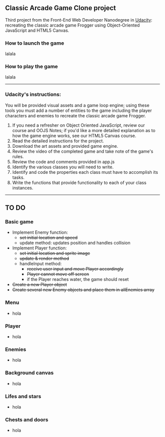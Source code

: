 ## Classic Arcade Game Clone project

Third project from the Front-End Web Developer Nanodegree in <a href="https://www.udacity.com" target="_blank">Udacity</a>:
<br> recreating the classic arcade game Frogger using Object-Oriented JavaScript and HTML5 Canvas. 

### How to launch the game

lalala

### How to play the game

lalala

----------------------

### Udacity's instructions:

You will be provided visual assets and a game loop engine; using these tools you must add a number of entities to the game including the player characters and enemies to recreate the classic arcade game Frogger.

1. If you need a refresher on Object Oriented JavaScript, review our course and OOJS Notes; if you'd like a more detailed explanation as to how the game engine works, see our HTML5 Canvas course.
2. Read the detailed instructions for the project.
3. Download the art assets and provided game engine.
4. Review the video of the completed game and take note of the game's rules.
5. Review the code and comments provided in app.js
6. Identify the various classes you will need to write.
7. Identify and code the properties each class must have to accomplish its tasks.
8. Write the functions that provide functionality to each of your class instances.

----------------------------

## TO DO

### Basic game 
- Implement Enemy function: 
  - ~~set initial location and speed~~
  - update method: updates position and handles collision
- Implement Player function: 
  - ~~set initial location and sprite image~~
  - ~~update & render method~~
  - handleInput method: 
    - ~~receive user input and move Player accordingly~~
    - ~~Player cannot move off screen~~
    - if the Player reaches water, the game should reset
- ~~Create a new Player object~~
- ~~Create several new Enemy objects and place them in allEnemies array~~

### Menu
- hola

### Player
- hola

### Enemies
- hola

### Background canvas
- hola

### Lifes and stars
- hola

### Chests and doors 
- hola

